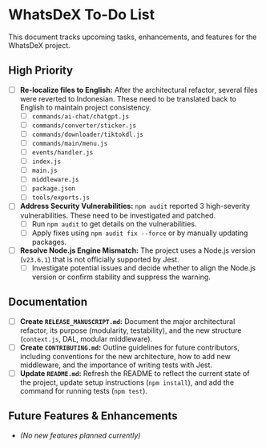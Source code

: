 # WhatsDeX To-Do List

This document tracks upcoming tasks, enhancements, and features for the WhatsDeX project.

##  High Priority

- [ ] **Re-localize files to English:** After the architectural refactor, several files were reverted to Indonesian. These need to be translated back to English to maintain project consistency.
    - [ ] `commands/ai-chat/chatgpt.js`
    - [ ] `commands/converter/sticker.js`
    - [ ] `commands/downloader/tiktokdl.js`
    - [ ] `commands/main/menu.js`
    - [ ] `events/handler.js`
    - [ ] `index.js`
    - [ ] `main.js`
    - [ ] `middleware.js`
    - [ ] `package.json`
    - [ ] `tools/exports.js`
- [ ] **Address Security Vulnerabilities:** `npm audit` reported 3 high-severity vulnerabilities. These need to be investigated and patched.
    - [ ] Run `npm audit` to get details on the vulnerabilities.
    - [ ] Apply fixes using `npm audit fix --force` or by manually updating packages.
- [ ] **Resolve Node.js Engine Mismatch:** The project uses a Node.js version (`v23.6.1`) that is not officially supported by Jest.
    - [ ] Investigate potential issues and decide whether to align the Node.js version or confirm stability and suppress the warning.

##  Documentation

- [ ] **Create `RELEASE_MANUSCRIPT.md`:** Document the major architectural refactor, its purpose (modularity, testability), and the new structure (`context.js`, DAL, modular middleware).
- [ ] **Create `CONTRIBUTING.md`:** Outline guidelines for future contributors, including conventions for the new architecture, how to add new middleware, and the importance of writing tests with Jest.
- [ ] **Update `README.md`:** Refresh the README to reflect the current state of the project, update setup instructions (`npm install`), and add the command for running tests (`npm test`).

##  Future Features & Enhancements
- *(No new features planned currently)*
